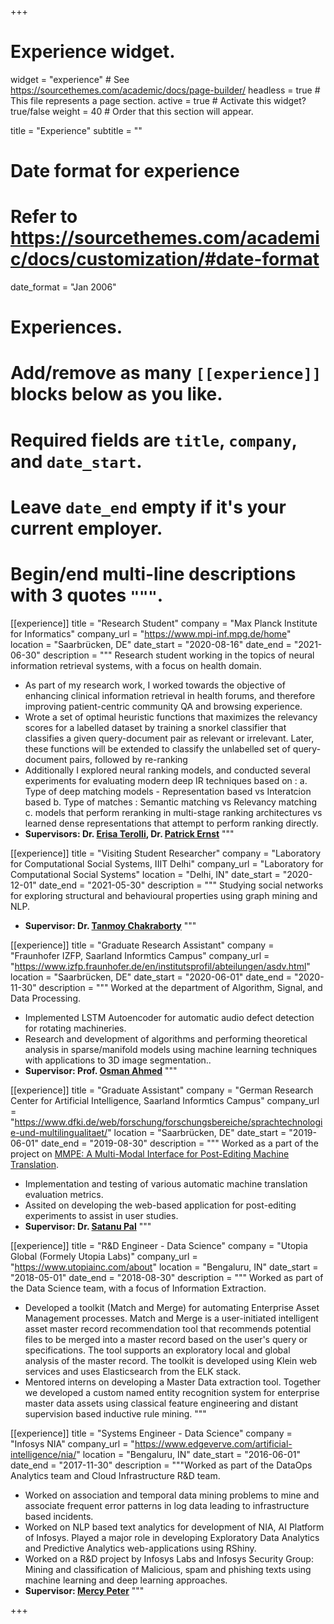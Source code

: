 +++
# Experience widget.
widget = "experience"  # See https://sourcethemes.com/academic/docs/page-builder/
headless = true  # This file represents a page section.
active = true  # Activate this widget? true/false
weight = 40  # Order that this section will appear.

title = "Experience"
subtitle = ""

# Date format for experience
#   Refer to https://sourcethemes.com/academic/docs/customization/#date-format
date_format = "Jan 2006"

# Experiences.
#   Add/remove as many `[[experience]]` blocks below as you like.
#   Required fields are `title`, `company`, and `date_start`.
#   Leave `date_end` empty if it's your current employer.
#   Begin/end multi-line descriptions with 3 quotes `"""`.

[[experience]]
  title = "Research Student"
  company = "Max Planck Institute for Informatics"
  company_url = "https://www.mpi-inf.mpg.de/home"
  location = "Saarbrücken, DE"
  date_start = "2020-08-16"
  date_end = "2021-06-30"
  description = """ Research student working in the topics of neural information retrieval systems, with a focus on health domain.
   * As part of my research work, I worked towards the objective of enhancing clinical information retrieval in health forums, and therefore improving patient-centric community QA and browsing experience.
   * Wrote a set of optimal heuristic functions that maximizes the relevancy scores for a labelled dataset by training a snorkel classifier that classifies a given query-document pair as relevant or irrelevant. Later, these functions will be extended to classify the unlabelled set of query-document pairs, followed by re-ranking
   * Additionally I explored neural ranking models, and conducted several experiments for evaluating modern deep IR techniques based on : a. Type of deep matching models - Representation based vs Interatcion based b. Type of matches : Semantic matching vs Relevancy matching c. models that perform reranking in multi-stage ranking architectures vs learned dense representations that attempt to perform ranking directly. 
   * **Supervisors: Dr. [Erisa Terolli](https://sites.google.com/view/erisaterolli/home?authuser=0), Dr. [Patrick Ernst](https://people.mpi-inf.mpg.de/~pernst/)**
   """


[[experience]]
  title = "Visiting Student Researcher"
  company = "Laboratory for Computational Social Systems, IIIT Delhi"
  company_url = "Laboratory for Computational Social Systems"
  location = "Delhi, IN"
  date_start = "2020-12-01"
  date_end = "2021-05-30"
  description = """ Studying social networks for exploring structural and behavioural properties using graph mining and NLP. 
   * **Supervisor: Dr. [Tanmoy Chakraborty](http://faculty.iiitd.ac.in/~tanmoy/)**
  """
  
  [[experience]]
  title = "Graduate Research Assistant"
  company = "Fraunhofer IZFP, Saarland Informtics Campus"
  company_url = "https://www.izfp.fraunhofer.de/en/institutsprofil/abteilungen/asdv.html"
  location = "Saarbrücken, DE"
  date_start = "2020-06-01"
  date_end = "2020-11-30"
  description = """ Worked at the department of Algorithm, Signal, and Data Processing.
   * Implemented LSTM Autoencoder for automatic audio defect detection for rotating machineries. 
   * Research and development of algorithms and performing theoretical analysis in sparse/manifold models using machine learning techniques with applications to 3D image segmentation..
   * **Supervisor: Prof. [Osman Ahmed](https://www.htwsaar.de/htw/ingwi/fakultaet/personen/profile/ahmad-osman)**
  """
  
  [[experience]]
  title = "Graduate Assistant"
  company = "German Research Center for Artificial Intelligence, Saarland Informtics Campus"
  company_url = "https://www.dfki.de/web/forschung/forschungsbereiche/sprachtechnologie-und-multilingualitaet/"
  location = "Saarbrücken, DE"
  date_start = "2019-06-01"
  date_end = "2019-08-30"
  description = """ Worked as a part of the project on [MMPE: A Multi-Modal Interface for Post-Editing Machine Translation](https://www.aclweb.org/anthology/2020.acl-main.155/). 
   * Implementation and testing of various automatic machine translation evaluation metrics. 
   * Assited on developing the web-based application for post-editing experiments to assist in user studies.
   * **Supervisor: Dr. [Satanu Pal](https://scholar.google.de/citations?user=bYP2jIgAAAAJ&amp;hl=en)**
  """
  
[[experience]]
  title = "R&D Engineer - Data Science"
  company = "Utopia Global (Formely Utopia Labs)"
  company_url = "https://www.utopiainc.com/about"
  location = "Bengaluru, IN"
  date_start = "2018-05-01"
  date_end = "2018-08-30"
  description = """ Worked as part of the Data Science team, with a focus of Information Extraction.
   * Developed a toolkit (Match and Merge) for automating Enterprise Asset Management processes. Match and Merge is a user-initiated intelligent asset master record recommendation tool that recommends potential files to be merged into a master record based on the user's query or specifications. The tool supports an exploratory local and global analysis of the master record. The toolkit is developed using Klein web services and uses Elasticsearch from the ELK stack.  
   * Mentored interns on developing a Master Data extraction tool. Together we developed a custom named entity recognition system for enterprise master data assets using classical feature engineering and distant supervision based inductive rule mining.
  """

[[experience]]
  title = "Systems Engineer - Data Science"
  company = "Infosys NIA"
  company_url = "https://www.edgeverve.com/artificial-intelligence/nia/"
  location = "Bengaluru, IN"
  date_start = "2016-06-01"
  date_end = "2017-11-30"
  description = """Worked as part of the DataOps Analytics team and Cloud Infrastructure R&D team.
  * Worked on association and temporal data mining problems to mine and associate frequent error patterns in log data leading to infrastructure based incidents.
  * Worked on NLP based text analytics for development of NIA, AI Platform of Infosys. Played a major role in developing Exploratory Data Analytics and Predictive Analytics web-applications using RShiny.
  * Worked on a R&D project by Infosys Labs and Infosys Security Group: Mining and classification of Malicious, spam and phishing texts using machine learning and deep learning approaches.
  * **Supervisor: [Mercy Peter](https://www.linkedin.com/in/mercypeter/)**
  """



+++
